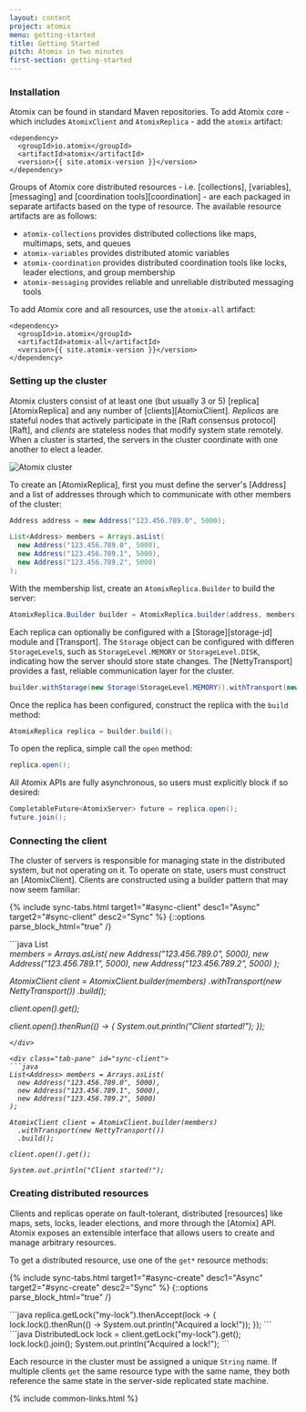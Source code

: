 ```yaml
---
layout: content
project: atomix
menu: getting-started
title: Getting Started
pitch: Atomix in two minutes
first-section: getting-started
---
```


### Installation

Atomix can be found in standard Maven repositories. To add Atomix core - which includes `AtomixClient` and `AtomixReplica` - add the `atomix` artifact:

```
<dependency>
  <groupId>io.atomix</groupId>
  <artifactId>atomix</artifactId>
  <version>{{ site.atomix-version }}</version>
</dependency>
```

Groups of Atomix core distributed resources - i.e. [collections], [variables], [messaging] and [coordination tools][coordination] - are each packaged in separate artifacts based on the type of resource. The available resource artifacts are as follows:

* `atomix-collections` provides distributed collections like maps, multimaps, sets, and queues
* `atomix-variables` provides distributed atomic variables
* `atomix-coordination` provides distributed coordination tools like locks, leader elections, and group membership
* `atomix-messaging` provides reliable and unreliable distributed messaging tools

To add Atomix core and all resources, use the `atomix-all` artifact:

```
<dependency>
  <groupId>io.atomix</groupId>
  <artifactId>atomix-all</artifactId>
  <version>{{ site.atomix-version }}</version>
</dependency>
```

### Setting up the cluster

Atomix clusters consist of at least one (but usually 3 or 5) [replica][AtomixReplica] and any number of [clients][AtomixClient]. *Replicas* are stateful nodes that actively participate in the [Raft consensus protocol][Raft], and *clients* are stateless nodes that modify system state remotely. When a cluster is started, the servers in the cluster coordinate with one another to elect a leader.

![Atomix cluster](http://s24.postimg.org/3jrc7yuad/IMG_0007.png)

To create an [AtomixReplica], first you must define the server's [Address] and a list of addresses through which to communicate with other members of the cluster:

```java
Address address = new Address("123.456.789.0", 5000);

List<Address> members = Arrays.asList(
  new Address("123.456.789.0", 5000),
  new Address("123.456.789.1", 5000),
  new Address("123.456.789.2", 5000)
);
```

With the membership list, create an `AtomixReplica.Builder` to build the server:

```java
AtomixReplica.Builder builder = AtomixReplica.builder(address, members);
```

Each replica can optionally be configured with a [Storage][storage-jd] module and [Transport]. The `Storage` object can be configured with differen `StorageLevel`s, such as `StorageLevel.MEMORY` or `StorageLevel.DISK`, indicating how the server should store state changes. The [NettyTransport] provides a fast, reliable communication layer for the cluster.

```java
builder.withStorage(new Storage(StorageLevel.MEMORY)).withTransport(new NettyTransport());
```

Once the replica has been configured, construct the replica with the `build` method:

```java
AtomixReplica replica = builder.build();
```

To open the replica, simple call the `open` method:

```java
replica.open();
```

All Atomix APIs are fully asynchronous, so users must explicitly block if so desired:

```java
CompletableFuture<AtomixServer> future = replica.open();
future.join();
```

### Connecting the client

The cluster of servers is responsible for managing state in the distributed system, but not operating on it. To operate on state, users must construct an [AtomixClient]. Clients are constructed using a builder pattern that may now seem familiar:

{% include sync-tabs.html target1="#async-client" desc1="Async" target2="#sync-client" desc2="Sync" %}
{::options parse_block_html="true" /}
<div class="tab-content">
<div class="tab-pane active" id="async-client">
```java
List<Address> members = Arrays.asList(
  new Address("123.456.789.0", 5000),
  new Address("123.456.789.1", 5000),
  new Address("123.456.789.2", 5000)
);

AtomixClient client = AtomixClient.builder(members)
  .withTransport(new NettyTransport())
  .build();

client.open().get();

client.open().thenRun(() -> {
  System.out.println("Client started!");
});
```
</div>

<div class="tab-pane" id="sync-client">
```java
List<Address> members = Arrays.asList(
  new Address("123.456.789.0", 5000),
  new Address("123.456.789.1", 5000),
  new Address("123.456.789.2", 5000)
);

AtomixClient client = AtomixClient.builder(members)
  .withTransport(new NettyTransport())
  .build();

client.open().get();

System.out.println("Client started!");
```
</div>
</div>

### Creating distributed resources

Clients and replicas operate on fault-tolerant, distributed [resources] like maps, sets, locks, leader elections, and more through the [Atomix] API. Atomix exposes an extensible interface that allows users to create and manage arbitrary resources.

To get a distributed resource, use one of the `get*` resource methods:

{% include sync-tabs.html target1="#async-create" desc1="Async" target2="#sync-create" desc2="Sync" %}
{::options parse_block_html="true" /}
<div class="tab-content">
<div class="tab-pane active" id="async-create">
```java
replica.getLock("my-lock").thenAccept(lock -> {
  lock.lock().thenRun(() -> System.out.println("Acquired a lock!"));
});
```
</div>

<div class="tab-pane" id="sync-create">
```java
DistributedLock lock = client.getLock("my-lock").get();
lock.lock().join();
System.out.println("Acquired a lock!");
```
</div>
</div>

Each resource in the cluster must be assigned a unique `String` name. If multiple clients `get` the same resource type with the same name, they both reference the same state in the server-side replicated state machine.

{% include common-links.html %}